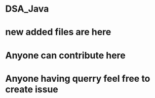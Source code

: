 # DSA_Java
# new added files are here
# Anyone can contribute here 
# Anyone having querry feel free to create issue
